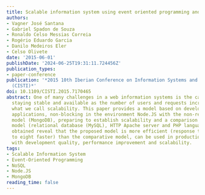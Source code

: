 ```yaml
---
title: Scalable information system using event oriented programming and NoSQL
authors:
- Vagner José Santana
- Gabriel Spadon de Souza
- Ronaldo Celso Messias Correia
- Rogério Eduardo Garcia
- Danilo Medeiros Eler
- Celso Olivete
date: '2015-06-01'
publishDate: '2024-06-25T19:31:11.724456Z'
publication_types:
- paper-conference
publication: '*2015 10th Iberian Conference on Information Systems and Technologies
  (CISTI)*'
doi: 10.1109/CISTI.2015.7170465
abstract: One of many challenges in a web information systems is the capability of
  staying stable and available as the number of users and requests increase rapidly,
  what we call scalability. This paper provides a model based on development of events-oriented
  applications, non-blocking in the environment Node.JS with the non-relational database
  model (MongoDB), preparing to establish scalability and a comparison with a traditional
  model (relational database (MySQL), HTTP Apache server and PHP language). The results
  obtained reveal that the proposed model is more efficient (response time of six
  to eight faster) than the comparative model, can be used in production environments
  with development quality, performance improvement and scalability.
tags:
- Scalable Information System
- Event-Oriented Programming
- NoSQL
- Node.JS
- MongoDB
reading_time: false
---
```

